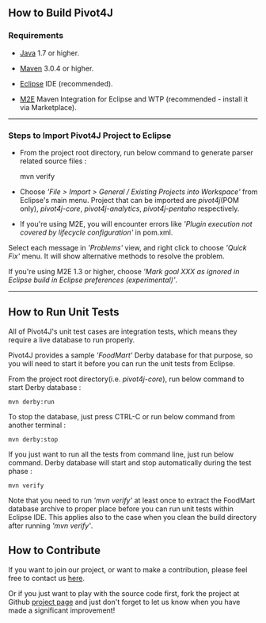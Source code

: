 ## How to Build Pivot4J

### Requirements

* [Java][java-site] 1.7 or higher.

* [Maven][maven-site] 3.0.4 or higher.

* [Eclipse][eclipse-site] IDE (recommended).

* [M2E][m2e-site] Maven Integration for Eclipse and WTP (recommended - install it via Marketplace).

[java-site]: http://www.java.com
[maven-site]: http://maven.apache.org
[eclipse-site]: http://www.eclipse.org
[m2e-site]: http://www.eclipse.org/m2e

---

### Steps to Import Pivot4J Project to Eclipse

* From the project root directory, run below command to generate parser related source files :

	mvn verify

* Choose *'File > Import > General / Existing Projects into Workspace'* from Eclipse's main menu. 
Project that can be imported are *pivot4j*(POM only), *pivot4j-core*, *pivot4j-analytics*, 
*pivot4j-pentaho* respectively.

* If you're using M2E, you will encounter errors like *'Plugin execution not covered by lifecycle configuration'* 
in pom.xml.
 
Select each message in *'Problems'* view, and right click to choose *'Quick Fix'* menu. It will show 
alternative methods to resolve the problem.

If you're using M2E 1.3 or higher, choose *'Mark goal XXX as ignored in Eclipse build in Eclipse preferences (experimental)'*.

---

## How to Run Unit Tests

All of Pivot4J's unit test cases are integration tests, which means they require a live database 
to run properly.

Pivot4J provides a sample *'FoodMart'* Derby database for that purpose, so you will need to start it 
before you can run the unit tests from Eclipse.

From the project root directory(i.e. *pivot4j-core*), run below command to start Derby database :

	mvn derby:run

To stop the database, just press CTRL-C or run below command from another terminal :

	mvn derby:stop

If you just want to run all the tests from command line, just run below command. Derby database 
will start and stop automatically during the test phase :
	
	mvn verify

Note that you need to run *'mvn verify'* at least once to extract the FoodMart database archive 
to proper place before you can run unit tests within Eclipse IDE. This applies also	to the case 
when you clean the build directory after running *'mvn verify'*.

## How to Contribute

If you want to join our project, or want to make a contribution, please feel free to contact 
us [here][forum-link].

Or if you just want to play with the source code first, fork the project 
at Github [project page][project-site] and just don't forget to let us know when you have made a 
significant improvement!

[forum-link]: ./mailing-lists.html
[project-site]: https://github.com/mysticfall/pivot4j